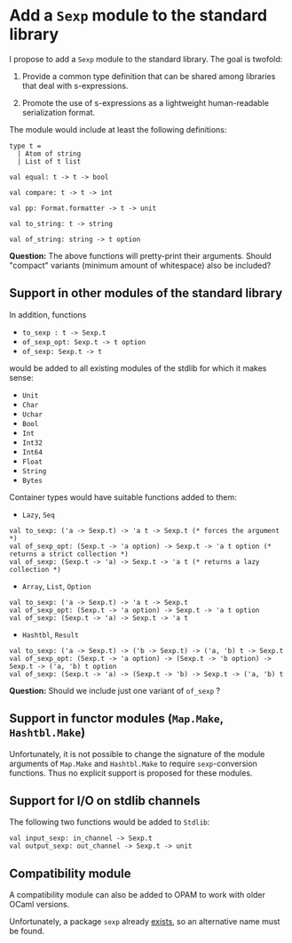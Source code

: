 # Add a `Sexp` module to the standard library

I propose to add a `Sexp` module to the standard library.
The goal is twofold:

1. Provide a common type definition that can be shared
   among libraries that deal with s-expressions.

2. Promote the use of s-expressions as a lightweight
   human-readable serialization format.

The module would include at least the following definitions:

```
type t =
  | Atom of string
  | List of t list

val equal: t -> t -> bool

val compare: t -> t -> int

val pp: Format.formatter -> t -> unit

val to_string: t -> string

val of_string: string -> t option
```

**Question:** The above functions will pretty-print their arguments.  Should
"compact" variants (minimum amount of whitespace) also be included?

## Support in other modules of the standard library

In addition, functions

- `to_sexp : t -> Sexp.t`
- `of_sexp_opt: Sexp.t -> t option`
- `of_sexp: Sexp.t -> t`

would be added to all existing modules of the stdlib for which it makes sense:

- `Unit`
- `Char`
- `Uchar`
- `Bool`
- `Int`
- `Int32`
- `Int64`
- `Float`
- `String`
- `Bytes`

Container types would have suitable functions added to them:

- `Lazy`, `Seq`

```
val to_sexp: ('a -> Sexp.t) -> 'a t -> Sexp.t (* forces the argument *)
val of_sexp_opt: (Sexp.t -> 'a option) -> Sexp.t -> 'a t option (* returns a strict collection *)
val of_sexp: (Sexp.t -> 'a) -> Sexp.t -> 'a t (* returns a lazy collection *)
```

- `Array`, `List`, `Option`

```
val to_sexp: ('a -> Sexp.t) -> 'a t -> Sexp.t
val of_sexp_opt: (Sexp.t -> 'a option) -> Sexp.t -> 'a t option
val of_sexp: (Sexp.t -> 'a) -> Sexp.t -> 'a t
```

- `Hashtbl`, `Result`

```
val to_sexp: ('a -> Sexp.t) -> ('b -> Sexp.t) -> ('a, 'b) t -> Sexp.t
val of_sexp_opt: (Sexp.t -> 'a option) -> (Sexp.t -> 'b option) -> Sexp.t -> ('a, 'b) t option
val of_sexp: (Sexp.t -> 'a) -> (Sexp.t -> 'b) -> Sexp.t -> ('a, 'b) t
```

**Question:** Should we include just one variant of `of_sexp` ?

## Support in functor modules (`Map.Make`, `Hashtbl.Make`)

Unfortunately, it is not possible to change the signature of the module
arguments of `Map.Make` and `Hashtbl.Make` to require `sexp`-conversion
functions. Thus no explicit support is proposed for these modules.

## Support for I/O on stdlib channels

The following two functions would be added to `Stdlib`:

```
val input_sexp: in_channel -> Sexp.t
val output_sexp: out_channel -> Sexp.t -> unit
```

## Compatibility module

A compatibility module can also be added to OPAM to work with older OCaml
versions.

Unfortunately, a package `sexp` already
[exists](https://github.com/janestreet/sexp), so an alternative name must be
found.
